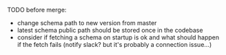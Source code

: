 TODO before merge:

-   change schema path to new version from master
-   latest schema public path should be stored once in the codebase
-   consider if fetching a schema on startup is ok and what should happen if the fetch fails (notify slack? but it's probably a connection issue...)

